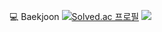 💻 Baekjoon
[![Solved.ac
프로필](http://mazassumnida.wtf/api/v2/generate_badge?boj=chaejun0207)](https://solved.ac/chaejun0207)
<img src="http://mazandi.herokuapp.com/api?handle=chaejun0207&theme=warm"/>
<br/>



<!--
**flower0207/flower0207** is a ✨ _special_ ✨ repository because its `README.md` (this file) appears on your GitHub profile.

Here are some ideas to get you started:

- 🔭 I’m currently working on ...
- 🌱 I’m currently learning ...
- 👯 I’m looking to collaborate on ...
- 🤔 I’m looking for help with ...
- 💬 Ask me about ...
- 📫 How to reach me: ...
- 😄 Pronouns: ...
- ⚡ Fun fact: ...
-->
